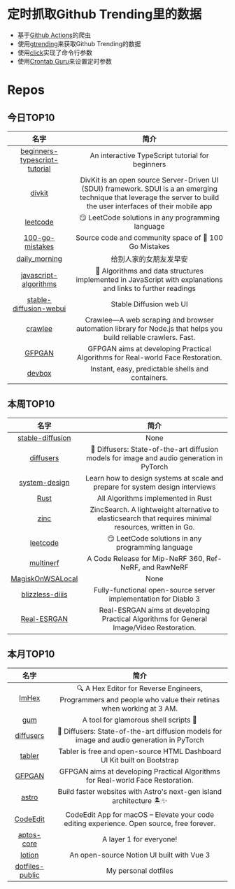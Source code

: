 # 定时抓取Github Trending里的数据
* 基于[Github Actions](https://docs.github.com/en/actions)的爬虫
* 使用[gtrending](https://github.com/hedythedev/gtrending)来获取Github Trending的数据
* 使用[click](https://github.com/pallets/click)实现了命令行参数
* 使用[Crontab Guru](https://crontab.guru/)来设置定时参数

# Repos
## 今日TOP10 
<!-- START OF DAILY_TOP10_REPOS -->
| 名字 | 简介 |
| :----: | :----: |
| [beginners-typescript-tutorial](https://github.com/total-typescript/beginners-typescript-tutorial) | An interactive TypeScript tutorial for beginners |
| [divkit](https://github.com/divkit/divkit) | DivKit is an open source Server-Driven UI (SDUI) framework. SDUI is a an emerging technique that leverage the server to build the user interfaces of their mobile app |
| [leetcode](https://github.com/doocs/leetcode) | 😏 LeetCode solutions in any programming language | 多种编程语言实现 LeetCode、《剑指 Offer（第 2 版）》、《程序员面试金典（第 6 版）》题解 |
| [100-go-mistakes](https://github.com/teivah/100-go-mistakes) | Source code and community space of 📖 100 Go Mistakes |
| [daily_morning](https://github.com/rxrw/daily_morning) | 给别人家的女朋友发早安 |
| [javascript-algorithms](https://github.com/trekhleb/javascript-algorithms) | 📝 Algorithms and data structures implemented in JavaScript with explanations and links to further readings |
| [stable-diffusion-webui](https://github.com/AUTOMATIC1111/stable-diffusion-webui) | Stable Diffusion web UI |
| [crawlee](https://github.com/apify/crawlee) | Crawlee—A web scraping and browser automation library for Node.js that helps you build reliable crawlers. Fast. |
| [GFPGAN](https://github.com/TencentARC/GFPGAN) | GFPGAN aims at developing Practical Algorithms for Real-world Face Restoration. |
| [devbox](https://github.com/jetpack-io/devbox) | Instant, easy, predictable shells and containers. |
<!-- END OF DAILY_TOP10_REPOS -->

## 本周TOP10
<!-- START OF WEEKLY_TOP10_REPOS -->
| 名字 | 简介 |
| :----: | :----: |
| [stable-diffusion](https://github.com/CompVis/stable-diffusion) | None |
| [diffusers](https://github.com/huggingface/diffusers) | 🤗 Diffusers: State-of-the-art diffusion models for image and audio generation in PyTorch |
| [system-design](https://github.com/karanpratapsingh/system-design) | Learn how to design systems at scale and prepare for system design interviews |
| [Rust](https://github.com/TheAlgorithms/Rust) | All Algorithms implemented in Rust |
| [zinc](https://github.com/zinclabs/zinc) | ZincSearch. A lightweight alternative to elasticsearch that requires minimal resources, written in Go. |
| [leetcode](https://github.com/doocs/leetcode) | 😏 LeetCode solutions in any programming language | 多种编程语言实现 LeetCode、《剑指 Offer（第 2 版）》、《程序员面试金典（第 6 版）》题解 |
| [multinerf](https://github.com/google-research/multinerf) | A Code Release for Mip-NeRF 360, Ref-NeRF, and RawNeRF |
| [MagiskOnWSALocal](https://github.com/LSPosed/MagiskOnWSALocal) | None |
| [blizzless-diiis](https://github.com/blizzless/blizzless-diiis) | Fully-functional open-source server implementation for Diablo 3 |
| [Real-ESRGAN](https://github.com/xinntao/Real-ESRGAN) | Real-ESRGAN aims at developing Practical Algorithms for General Image/Video Restoration. |
<!-- END OF WEEKLY_TOP10_REPOS -->

## 本月TOP10
<!-- START OF MONTHLY_TOP10_REPOS -->
| 名字 | 简介 |
| :----: | :----: |
| [ImHex](https://github.com/WerWolv/ImHex) | 🔍 A Hex Editor for Reverse Engineers, Programmers and people who value their retinas when working at 3 AM. |
| [gum](https://github.com/charmbracelet/gum) | A tool for glamorous shell scripts 🎀 |
| [diffusers](https://github.com/huggingface/diffusers) | 🤗 Diffusers: State-of-the-art diffusion models for image and audio generation in PyTorch |
| [tabler](https://github.com/tabler/tabler) | Tabler is free and open-source HTML Dashboard UI Kit built on Bootstrap |
| [GFPGAN](https://github.com/TencentARC/GFPGAN) | GFPGAN aims at developing Practical Algorithms for Real-world Face Restoration. |
| [astro](https://github.com/withastro/astro) | Build faster websites with Astro's next-gen island architecture 🏝✨ |
| [CodeEdit](https://github.com/CodeEditApp/CodeEdit) | CodeEdit App for macOS – Elevate your code editing experience. Open source, free forever. |
| [aptos-core](https://github.com/aptos-labs/aptos-core) | A layer 1 for everyone! |
| [lotion](https://github.com/Dashibase/lotion) | An open-source Notion UI built with Vue 3 |
| [dotfiles-public](https://github.com/craftzdog/dotfiles-public) | My personal dotfiles |
<!-- END OF MONTHLY_TOP10_REPOS -->
